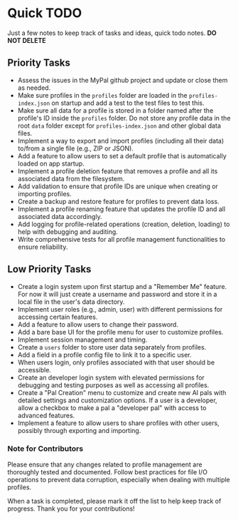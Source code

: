 # Quick TODO
Just a few notes to keep track of tasks and ideas, quick todo notes. 
**DO NOT DELETE**


## Priority Tasks
- Assess the issues in the MyPal github project and update or close them as needed.
- Make sure profiles in the `profiles` folder are loaded in the `profiles-index.json` on startup and add a test to the test files to test this.
- Make sure all data for a profile is stored in a folder named after the profile's ID inside the `profiles` folder. Do not store any profile data in the root `data` folder except for `profiles-index.json` and other global data files.
- Implement a way to export and import profiles (including all their data) to/from a single file (e.g., ZIP or JSON).
- Add a feature to allow users to set a default profile that is automatically loaded on app startup.
- Implement a profile deletion feature that removes a profile and all its associated data from the filesystem.
- Add validation to ensure that profile IDs are unique when creating or importing profiles.
- Create a backup and restore feature for profiles to prevent data loss.
- Implement a profile renaming feature that updates the profile ID and all associated data accordingly.
- Add logging for profile-related operations (creation, deletion, loading) to help with debugging and auditing.
- Write comprehensive tests for all profile management functionalities to ensure reliability.

## Low Priority Tasks
- Create a login system upon first startup and a "Remember Me" feature. For now it will just create a username and password and store it in a local file in the user's data directory.
- Implement user roles (e.g., admin, user) with different permissions for accessing certain features.
- Add a feature to allow users to change their password.
- Add a bare base UI for the profile menu for user to customize profiles.
- Implement session management and  timing.
- Create a `users` folder to store user data separately from profiles.
- Add a field in a profile config file to link it to a specific user.
- When users login, only profiles associated with that user should be accessible.
- Create an developer login system with elevated permissions for debugging and testing purposes as well as accessing all profiles.
- Create a "Pal Creation" menu to customize and create new AI pals with detailed settings and customization options. If a user is a developer, allow a checkbox to make a pal a "developer pal" with access to advanced features.
- Implement a feature to allow users to share profiles with other users, possibly through exporting and importing.

### Note for Contributors
Please ensure that any changes related to profile management are thoroughly tested and documented. Follow best practices for file I/O operations to prevent data corruption, especially when dealing with multiple profiles.

When a task is completed, please mark it off the list to help keep track of progress. Thank you for your contributions!
